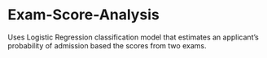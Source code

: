 # Exam-Score-Analysis
Uses Logistic Regression  classification model that estimates an applicant’s probability of admission based the scores from two exams.
